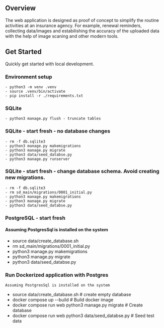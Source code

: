 ## Overview
The web application is designed as proof of concept to simplify the routine activities at an insurance agency. For example, renewal reminders, collecting data/images and estabilishing the accuracy of the uploaded data with the help of image scaning and other modern tools.

## Get Started
Quickly get started with local development.

### Environment setup
```
- python3 -m venv .venv
- source .venv/bin/activate
- pip install -r ./requirements.txt
```
### SQLite
```
- python3 manage.py flush - truncate tables
```
### SQLite - start fresh - no database changes
```
- rm -f db.sqlite3
- python3 manage.py makemigrations
- python3 manage.py migrate
- python3 data/seed_databse.py
- python3 manage.py runserver
```

### SQLite - start fresh - change database schema. Avoid creating new migrations.
```
- rm -f db.sqlite3
- rm sd_main/migrations/0001_initial.py
- python3 manage.py makemigrations
- python3 manage.py migrate
- python3 data/seed_databse.py
```
### PostgreSQL - start fresh
#### Assuming PostgresSql is installed on the system
- source data/create_database.sh
- rm sd_main/migrations/0001_initial.py
- python3 manage.py makemigrations
- python3 manage.py migrate
- python3 data/seed_databse.py

### Run Dockerized application with Postgres
    Assuming PostgresSql is installed on the system
- source data/create_database.sh # create empty database
- docker compose up --build      # Build docker image
- docker compose run web python3 manage.py migrate # Create database
- docker compose run web python3 data/seed_databse.py # Seed test data
